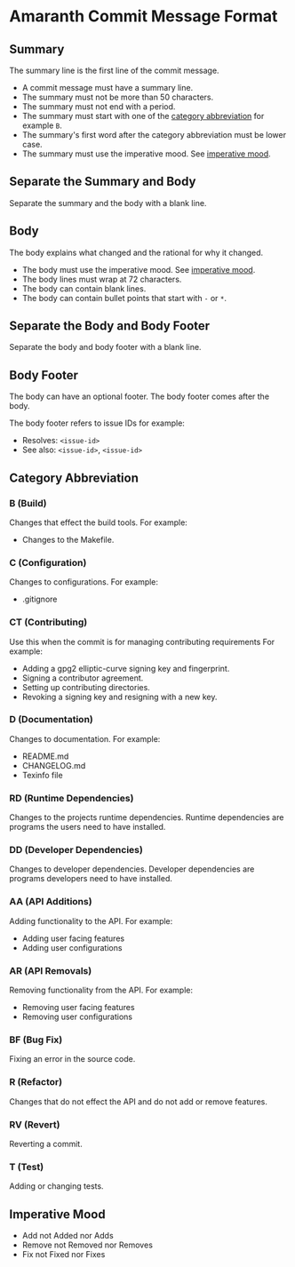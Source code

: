# Amaranth Commit Message Format

## Summary

The summary line is the first line of the commit message.

- A commit message must have a summary line.
- The summary must not be more than 50 characters.
- The summary must not end with a period.
- The summary must start with one of the [category abbreviation][category-abbreviation] for example `B`.
- The summary's first word after the category abbreviation must be lower case.
- The summary must use the imperative mood.  See [imperative mood][imperative-mood].

[category-abbreviation]: <https://github.com/sean-hut/contributing-rules/blob/develop/rules/committing/amaranth-commit-message-format.md#category-abbreviation>

## Separate the Summary and Body

Separate the summary and the body with a blank line.

## Body

The body explains what changed and the rational for why it changed.

- The body must use the imperative mood.  See [imperative mood][imperative-mood].
- The body lines must wrap at 72 characters.
- The body can contain blank lines.
- The body can contain bullet points that start with `-` or `*`.

[imperative-mood]: <https://github.com/sean-hut/contributing-rules/blob/develop/rules/committing/amaranth-commit-message-format.md#imperative-mood>

## Separate the Body and Body Footer

Separate the body and body footer with a blank line.

## Body Footer

The body can have an optional footer.  The body footer comes after the body.

The body footer refers to issue IDs for example:
- Resolves: `<issue-id>`
- See also: `<issue-id>`, `<issue-id>`

## Category Abbreviation

### B (Build)

Changes that effect the build tools.  For example:
- Changes to the Makefile.

### C (Configuration)

Changes to configurations.  For example:
- .gitignore

### CT (Contributing)

Use this when the commit is for managing contributing requirements  For example:

- Adding a gpg2 elliptic-curve signing key and fingerprint.
- Signing a contributor agreement.
- Setting up contributing directories.
- Revoking a signing key and resigning with a new key.

### D (Documentation)

Changes to documentation.  For example:
- README.md
- CHANGELOG.md
- Texinfo file

### RD (Runtime Dependencies)

Changes to the projects runtime dependencies.  Runtime dependencies
are programs the users need to have installed.

### DD (Developer Dependencies)

Changes to developer dependencies.  Developer dependencies are
programs developers need to have installed.

### AA (API Additions)

Adding functionality to the API.  For example:
- Adding user facing features
- Adding user configurations

### AR (API Removals)

Removing functionality from the API. For example:
- Removing user facing features
- Removing user configurations

### BF (Bug Fix)
Fixing an error in the source code.

### R (Refactor)

Changes that do not effect the API and do not add or remove features.

### RV (Revert)

Reverting a commit.

### T (Test)

Adding or changing tests.

## Imperative Mood

- Add not Added nor Adds
- Remove not Removed nor Removes
- Fix not Fixed nor Fixes
